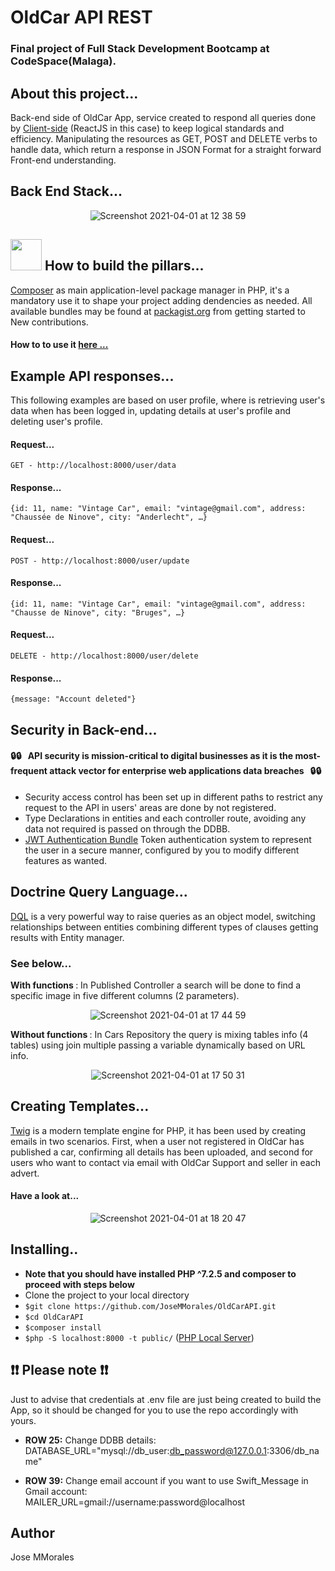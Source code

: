 # OldCar API REST 
### Final project of Full Stack Development Bootcamp at CodeSpace(Malaga).

## About this project...
Back-end side of OldCar App, service created to respond all queries done by [Client-side](https://en.wikipedia.org/wiki/Client-side#:~:text=Client%2Dside%20refers%20to%20operations,relationship%20in%20a%20computer%20network.) (ReactJS in this case) to keep logical standards and efficiency. Manipulating the resources as GET, POST and DELETE verbs to handle data, which return a response in JSON Format for a straight forward Front-end understanding.
 
## Back End Stack...
<div align="center">

![Screenshot 2021-04-01 at 12 38 59](https://user-images.githubusercontent.com/43299285/113282471-3fc66780-92e7-11eb-9f30-a9ad1507b05d.png)

</div>

<h2 align="left">
  <img src="https://user-images.githubusercontent.com/43299285/113305032-e9672200-9302-11eb-93b2-99687686883d.png" width="50">
  How to build the pillars...
</h2>

[Composer](https://getcomposer.org/) as main application-level package manager in PHP, it's a mandatory use it to shape your project adding dendencies as needed. All available bundles may be found at [packagist.org](https://packagist.org/) from getting started to New contributions.

#### How to to use it [here ...](https://getcomposer.org/doc/01-basic-usage.md)

## Example API responses...
This following examples are based on user profile, where is retrieving user's data when has been logged in, updating details at user's profile and deleting user's profile. 

#### Request...
`GET - http://localhost:8000/user/data`
#### Response...
`{id: 11, name: "Vintage Car", email: "vintage@gmail.com", address: "Chaussée de Ninove", city: "Anderlecht", …}`

#### Request...
`POST - http://localhost:8000/user/update`
#### Response...
`{id: 11, name: "Vintage Car", email: "vintage@gmail.com", address: "Chausse de Ninove", city: "Bruges", …}`

#### Request...
`DELETE - http://localhost:8000/user/delete`
#### Response...
`{message: "Account deleted"}`

## Security in Back-end...
#### :lock::lock: &nbsp; <b>API security is mission-critical to digital businesses as it is the most-frequent attack vector for enterprise web applications data breaches</b> &nbsp; :lock::lock: <br /> 

* Security access control has been set up in different paths to restrict any request to the API in users' areas are done by not registered. <br/>
* Type Declarations in entities and each controller route, avoiding any data not required is passed on through the DDBB.<br/> 
* [JWT Authentication Bundle](https://github.com/lexik/LexikJWTAuthenticationBundle) Token authentication system to represent the user in a secure manner, configured by you to modify different features as wanted. 

## Doctrine Query Language...
[DQL](https://www.doctrine-project.org/projects/doctrine-orm/en/2.8/reference/dql-doctrine-query-language.html) is a very powerful way to raise queries as an object model, switching relationships between entities combining different types of clauses getting results with Entity manager.

### See below...

<b>With functions </b>: In Published Controller a search will be done to find a specific image in five different columns (2 parameters).

<div align="center">

![Screenshot 2021-04-01 at 17 44 59](https://user-images.githubusercontent.com/43299285/113319709-05be8b00-9312-11eb-96f6-85d5c84a3887.png)

</div>

<b>Without functions </b>: In Cars Repository the query is mixing tables info (4 tables) using join multiple passing a variable dynamically based on URL info.

<div align="center">

![Screenshot 2021-04-01 at 17 50 31](https://user-images.githubusercontent.com/43299285/113320396-c3497e00-9312-11eb-909e-de8640df5bf6.png)

</div>

## Creating Templates...
[Twig](https://symfony.com/doc/current/templates.html) is a modern template engine for PHP, it has been used by creating emails in two scenarios. First, when a user not registered in OldCar has published a car, confirming all details has been uploaded, and second for users who want to contact via email with OldCar Support and seller in each advert.

#### Have a look at...
<div align="center">

![Screenshot 2021-04-01 at 18 20 47](https://user-images.githubusercontent.com/43299285/113324095-fe4db080-9316-11eb-9c96-a61587451cd1.png)

</div>

## Installing..
* **Note that you should have installed PHP ^7.2.5 and composer to proceed with steps below**
* Clone the project to your local directory
* `$git clone https://github.com/JoseMMorales/OldCarAPI.git`
* `$cd OldCarAPI`
* `$composer install`
* `$php -S localhost:8000 -t public/` ([PHP Local Server](https://www.php.net/manual/en/features.commandline.webserver.php))

## :exclamation::exclamation: Please note :exclamation::exclamation: 
Just to advise that credentials at .env file are just being created to build the App, so it should be changed for you to use the repo accordingly with yours.

* <b>ROW 25:</b> Change DDBB details:<br />
DATABASE_URL="mysql://db_user:db_password@127.0.0.1:3306/db_name"

* <b>ROW 39:</b> Change email account if you want to use Swift_Message in Gmail account:<br />
MAILER_URL=gmail://username:password@localhost

## Author
Jose MMorales
